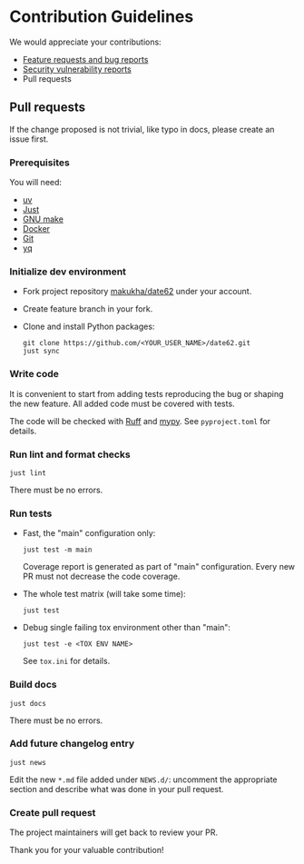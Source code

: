 # Contribution Guidelines

We would appreciate your contributions:

- [Feature requests and bug reports](https://github.com/makukha/date62/issues)
- [Security vulnerability reports](https://github.com/makukha/date62/blob/main/.github/SECURITY.md)
- Pull requests

## Pull requests

If the change proposed is not trivial, like typo in docs, please create an issue first.

### Prerequisites

You will need:

- [uv](https://docs.astral.sh/uv/)
- [Just](https://just.systems/man/en/)
- [GNU make](https://www.gnu.org/software/make/make.html)
- [Docker](https://www.docker.com)
- [Git](https://git-scm.com)
- [yq](https://mikefarah.gitbook.io/yq)

### Initialize dev environment

- Fork project repository [makukha/date62](https://github.com/makukha/date62) under your account.
- Create feature branch in your fork.
- Clone and install Python packages:

    ```shell
    git clone https://github.com/<YOUR_USER_NAME>/date62.git
    just sync
    ```

### Write code

It is convenient to start from adding tests reproducing the bug or shaping the new
feature. All added code must be covered with tests.

The code will be checked with [Ruff](https://github.com/astral-sh/ruff) and
[mypy](https://mypy.readthedocs.io). See `pyproject.toml` for details.

### Run lint and format checks

```shell
just lint
```

There must be no errors.

### Run tests

* Fast, the "main" configuration only:

    ```shell
    just test -m main
    ```

    Coverage report is generated as part of "main" configuration.
    Every new PR must not decrease the code coverage.

* The whole test matrix (will take some time):

    ```shell
    just test
    ```
* Debug single failing tox environment other than "main":

    ```shell
    just test -e <TOX ENV NAME>
    ```

    See `tox.ini` for details.

### Build docs

```shell
just docs
```

There must be no errors.

### Add future changelog entry

```shell
just news
```

Edit the new `*.md` file added under `NEWS.d/`: uncomment the appropriate
section and describe what was done in your pull request.

### Create pull request

The project maintainers will get back to review your PR.

Thank you for your valuable contribution!
